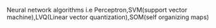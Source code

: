 Neural network algorithms i.e 
Perceptron,SVM(support vector machine),LVQ(Linear vector quantization),SOM(self organizing maps)
